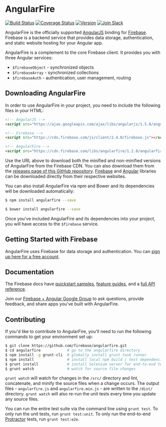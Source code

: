 
# AngularFire

[![Build Status](https://travis-ci.org/firebase/angularfire.svg?branch=master)](https://travis-ci.org/firebase/angularfire)
[![Coverage Status](https://coveralls.io/repos/firebase/angularfire/badge.svg?branch=master&service=github)](https://coveralls.io/github/firebase/angularfire?branch=master)
[![Version](https://badge.fury.io/gh/firebase%2Fangularfire.svg)](http://badge.fury.io/gh/firebase%2Fangularfire)
[![Join Slack](https://img.shields.io/badge/slack-join-brightgreen.svg)](https://firebase-community.appspot.com/)

AngularFire is the officially supported [AngularJS](http://angularjs.org/) binding for
[Firebase](https://firebase.google.com/). Firebase is a
backend service that provides data storage, authentication, and static website hosting for your Angular app.

AngularFire is a complement to the core Firebase client. It provides you with three Angular
services:
  * `$firebaseObject` - synchronized objects
  * `$firebaseArray` - synchronized collections
  * `$firebaseAuth` - authentication, user management, routing


## Downloading AngularFire

In order to use AngularFire in your project, you need to include the following files in your HTML:

```html
<!-- AngularJS -->
<script src="https://ajax.googleapis.com/ajax/libs/angularjs/1.5.0/angular.min.js"></script>

<!-- Firebase -->
<script src="https://cdn.firebase.com/js/client/2.4.0/firebase.js"></script>

<!-- AngularFire -->
<script src="https://cdn.firebase.com/libs/angularfire/1.2.0/angularfire.min.js"></script>
```

Use the URL above to download both the minified and non-minified versions of AngularFire from the
Firebase CDN. You can also download them from the
[releases page of this GitHub repository](https://github.com/firebase/angularfire/releases).
[Firebase](https://firebase.google.com/docs/web/setup) and
[Angular](https://angularjs.org/) libraries can be downloaded directly from their respective websites.

You can also install AngularFire via npm and Bower and its dependencies will be downloaded
automatically:

```bash
$ npm install angularfire --save
```

```bash
$ bower install angularfire --save
```

Once you've included AngularFire and its dependencies into your project, you will have access to
the `$firebase` service.


## Getting Started with Firebase

AngularFire uses Firebase for data storage and authentication. You can [sign up here for a free
account](https://console.firebase.google.com/).


## Documentation

The Firebase docs have [quickstart samples](https://firebase.google.com/docs/samples/),
[feature guides](https://firebase.google.com/docs/),
and a [full API reference](https://firebase.google.com/docs/reference/).

Join our [Firebase + Angular Google Group](https://groups.google.com/forum/#!forum/firebase-angular)
to ask questions, provide feedback, and share apps you've built with AngularFire.

## Contributing

If you'd like to contribute to AngularFire, you'll need to run the following commands to get your
environment set up:

```bash
$ git clone https://github.com/firebase/angularfire.git
$ cd angularfire            # go to the angularfire directory
$ npm install -g grunt-cli  # globally install grunt task runner
$ npm install               # install local npm build / test dependencies
$ grunt install             # install Selenium server for end-to-end tests
$ grunt watch               # watch for source file changes
```

`grunt watch` will watch for changes in the `/src/` directory and lint, concatenate, and minify the
source files when a change occurs. The output files - `angularfire.js` and `angularfire.min.js` -
are written to the `/dist/` directory. `grunt watch` will also re-run the unit tests every time you
update any source files.

You can run the entire test suite via the command line using `grunt test`. To only run the unit
tests, run `grunt test:unit`. To only run the end-to-end [Protractor](https://github.com/angular/protractor/)
tests, run `grunt test:e2e`.

